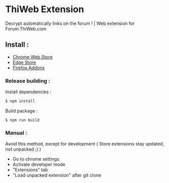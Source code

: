 # ThiWeb Extension
Decrypt automatically links on the forum ! | Web extension for Forum.ThiWeb.com

## Install : 
- [Chrome Web Store](https://chrome.google.com/webstore/detail/thiweb-auto-decrypt/noadaplbhpacekfmbhojlbldckniffce?hl=fr)
- [Edge Store](https://microsoftedge.microsoft.com/addons/detail/jgcopilbhgndmjfbckfbfehjpeapcaed)
- [Firefox Addons](https://addons.mozilla.org/fr/firefox/addon/thiweb-cryptdecrypt/)

### Release building :

Install dependencies :
```sh
$ npm install
```

Build package :
```
$ npm run build
```

### Manual :

Avoid this method, except for development ( Store extensions stay updated, not unpacked ;) )

- Go to chrome settings
- Activate developer mode
- "Extensions" tab
- "Load unpacked extension" after git clone
